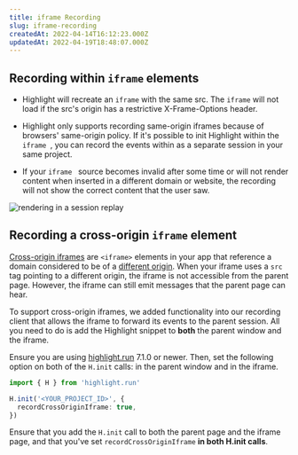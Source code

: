 ```yaml
---
title: iframe Recording
slug: iframe-recording
createdAt: 2022-04-14T16:12:23.000Z
updatedAt: 2022-04-19T18:48:07.000Z
---
```


## Recording within `iframe` elements

- Highlight will recreate an `iframe` with the same src. The `iframe` will not load if the src's origin has a restrictive X-Frame-Options header.

- Highlight only supports recording same-origin iframes because of browsers' same-origin policy. If it's possible to init Highlight within the
  `iframe `, you can record the events within as a separate session in your same project.

- If your
  `iframe ` source becomes invalid after some time or will not render content when inserted in a different domain or website, the recording will not show the correct content that the user saw.

![rendering in a session replay](https://archbee-image-uploads.s3.amazonaws.com/XPwQFz8tul7ogqGkmtA0y/UP4LVunHyPBCzRukQwoh4_image.png)

## Recording a cross-origin `iframe` element

[Cross-origin iframes](https://learn.microsoft.com/en-us/skype-sdk/ucwa/cross_domainiframe) are `<iframe>` elements in your app that reference a domain considered to be of a [different origin](https://developer.mozilla.org/en-US/docs/Web/Security/Same-origin_policy). When your iframe uses a `src` tag pointing to a different origin, the iframe is not accessible from the parent page. However, the iframe can still emit messages that the parent page can hear.

To support cross-origin iframes, we added functionality into our recording client that allows the iframe to forward its events to the parent session. All you need to do is add the Highlight snippet to **both** the parent window and the iframe.

Ensure you are using [highlight.run](https://www.npmjs.com/package/highlight.run) 7.1.0 or newer. Then, set the following option on both of the `H.init` calls: in the parent window and in the iframe.

```typescript
import { H } from 'highlight.run'

H.init('<YOUR_PROJECT_ID>', {
  recordCrossOriginIframe: true,
})
```

Ensure that you add the `H.init` call to both the parent page and the iframe page, and that you've set `recordCrossOriginIframe` **in both H.init calls**.
